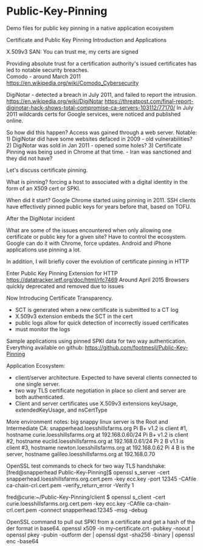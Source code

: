 # Public-Key-Pinning
Demo files for public key pinning in a native application ecosystem


Certificate and Public Key Pinning
Introduction and Applications

X.509v3 SAN: You can trust me, my certs are signed

Providing absolute trust for a certification authority's issued certificates has led to notable security breaches.  
Comodo - around March 2011
https://en.wikipedia.org/wiki/Comodo_Cybersecurity

DigiNotar - detected a breach in July 2011, and failed to report the intrusion.
https://en.wikipedia.org/wiki/DigiNotar
https://threatpost.com/final-report-diginotar-hack-shows-total-compromise-ca-servers-103112/77170/
In July 2011 wildcards certs for Google services, were noticed and published online.

So how did this happen?  Access was gained through a web server.
    Notable:
        1) DigiNotar did have some websites defaced in 2009 - old vulnerabilities?
        2) DigiNotar was sold in Jan 2011 - opened some holes?
        3) Certificate Pinning was being used in Chrome at that time.
            - Iran was sanctioned and they did not have?

Let's discuss certificate pinning.


What is pinning?
forcing a host to associated with a digital identity in the form of an X509 cert or SPKI.

When did it start?  Google Chrome started using pinning in 2011.  SSH clients have effectively pinned public keys for years before that, based on TOFU.     

After the DigiNotar incident

What are some of the issues encountered when only allowing one certificate or public key for a given site?
 Have to control the ecosystem.  Google can do it with Chrome, force updates.
 Android and iPhone applications use pinning a lot.

In addition, I will briefly cover the evolution of certificate pinning in HTTP


Enter Public Key Pinning Extension for HTTP
https://datatracker.ietf.org/doc/html/rfc7469
Around April 2015
Browsers quickly deprecated and removed due to issues 

Now Introducing Certificate Transparency. 
- SCT is generated when a new certificate is submitted to a CT log
- X.509v3 extension embeds the SCT in the cert
- public logs allow for quick detection of incorrectly issued certificates
- must monitor the logs

Sample applications using pinned SPKI data for two way authentication.
Everything available on github:  https://github.com/fpotmesil/Public-Key-Pinning

Application Ecosystem:
- client/server architecture.  Expected to have several clients connected to one single server.
- two way TLS certificate negotiation in place so client and server are both authenticated.
- Client and server certificates use X.509v3 extensions keyUsage, extendedKeyUsage, and nsCertType

More environment notes:
big snappy linux server is the Root and Intermediate CA: snapperhead.loesshillsfarms.org
Pi B+ v1.2 is client #1, hostname curie.loesshillsfarms.org at 192.168.0.60/24
Pi B+ v1.2 is client #2, hostname euclid.loesshillsfarms.org at 192.168.0.61/24
Pi 2 B v1.1 is client #3, hostname newton.loesshillsfarms.org at 192.168.0.62
Pi 4 B is the server, hostname galileo.loesshillsfarms.org at 192.168.0.70





OpenSSL test commands to check for two way TLS handshake:
[fred@snapperhead Public-Key-Pinning]$ openssl s_server -cert snapperhead.loesshillsfarms.org.cert.pem -key ecc.key -port 12345 -CAfile ca-chain-crl.cert.pem -verify_return_error -Verify 1

fred@curie:~/Public-Key-Pinning/client $ openssl s_client -cert curie.loesshillsfarms.org.cert.pem  -key ecc.key  -CAfile ca-chain-crl.cert.pem -connect snapperhead:12345 -msg -debug

OpenSSL command to pull out SPKI from a certificate and get a hash of the der format in base64.
openssl x509 -in my-certificate.crt -pubkey -noout | openssl pkey -pubin -outform der | openssl dgst -sha256 -binary | openssl enc -base64

